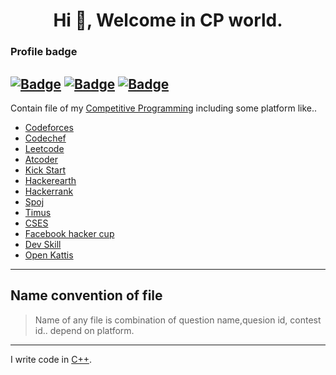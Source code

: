 <h1 align="center">Hi 👋, Welcome in CP world.</h1>

### Profile badge
[![Badge](https://cp-logo.vercel.app/codeforces/Pankaj_Kumar1)](https://codeforces.com/profile/Pankaj_Kumar1)  [![Badge](https://cp-logo.vercel.app/codechef/pankajcoder1)](https://www.codechef.com/users/pankajcoder1) [![Badge](https://cp-logo.vercel.app/atcoder/Pankajcoder1)](https://atcoder.jp/users/Pankajcoder1)
---
Contain file of my [Competitive Programming](https://en.wikipedia.org/wiki/Competitive_programming) including some platform like..
- [Codeforces](https://codeforces.com/)
- [Codechef](https://www.codechef.com/)
- [Leetcode](https://leetcode.com/)
- [Atcoder](https://atcoder.jp/home)
- [Kick Start](https://codingcompetitions.withgoogle.com/kickstart)
- [Hackerearth](https://www.hackerearth.com/)
- [Hackerrank](https://www.hackerrank.com/)
- [Spoj](https://www.spoj.com/)
- [Timus](https://acm.timus.ru/problemset.aspx)
- [CSES](https://cses.fi/problemset/)
- [Facebook hacker cup](https://www.facebook.com/codingcompetitions/hacker-cup)
- [Dev Skill](http://www.devskill.com/Home)
- [Open Kattis](https://open.kattis.com/)
---

## Name convention of file
> Name of any file is combination of question name,quesion id, contest id..  depend on platform.
---
I write code in [C++](https://medium.com/sololearn/reasons-to-love-c-11c7c2f23d88).